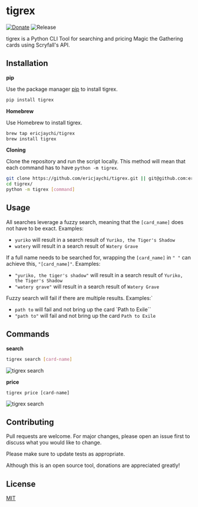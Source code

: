 # tigrex
[![Donate](https://img.shields.io/badge/Donate-PayPal-green.svg)](https://paypal.me/ericjaychi?locale.x=en_US) ![Release](https://img.shields.io/github/release/ericjaychi/tigrex) 

tigrex is a Python CLI Tool for searching and pricing Magic the Gathering cards using Scryfall's API.

## Installation

**pip**

Use the package manager [pip](https://pip.pypa.io/en/stable/) to install tigrex.

```bash
pip install tigrex
```

**Homebrew**

Use Homebrew to install tigrex.

```bash
brew tap ericjaychi/tigrex
brew install tigrex
```

**Cloning**

Clone the repository and run the script locally. This method will mean that each command has to have `python -m tigrex`.
```bash
git clone https://github.com/ericjaychi/tigrex.git || git@github.com:ericjaychi/tigrex.git
cd tigrex/
python -m tigrex [command]
```

## Usage
All searches leverage a fuzzy search, meaning that the `[card_name]` does not have to be exact. Examples:
- `yuriko` will result in a search result of `Yuriko, the Tiger's Shadow`
- `watery` will result in a search result of `Watery Grave`

If a full name needs to be searched for, wrapping the `[card_name]` in `" "` can achieve this, `"[card_name]"`. Examples:
- `"yuriko, the tiger's shadow"` will result in a search result of `Yuriko, the Tiger's Shadow`
- `"watery grave"` will result in a search result of `Watery Grave`

Fuzzy search will fail if there are multiple results. Examples:`
- `path to` will fail and not bring up the card `Path to Exile``
- `"path to"` will fail and not bring up the card `Path to Exile`

## Commands
**search**
```bash
tigrex search [card-name]
```
![tigrex search](demo/tigrex-search.gif)

**price**
```
tigrex price [card-name]
```
![tigrex search](demo/tigrex-price.gif)

## Contributing
Pull requests are welcome. For major changes, please open an issue first to discuss what you would like to change.

Please make sure to update tests as appropriate.

Although this is an open source tool, donations are appreciated greatly!

## License
[MIT](https://choosealicense.com/licenses/mit/)

